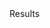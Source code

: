 <html>
<html lang="en">
  <head>
    <!-- Required meta tags -->
    <meta charset="utf-8">
    <meta name="viewport" content="width=device-width, initial-scale=1, shrink-to-fit=no">
    
  </head>
  <body>
    Results

    
  </body>

  <script src="https://cdnjs.cloudflare.com/ajax/libs/jquery/3.4.1/jquery.min.js">
    <script src="https://cdnjs.cloudflare.com/ajax/libs/tabletop.js/1.5.2/tabletop.min.js">
    <script src="/toolbox.js">
    <script>
        $(document).ready(function() {
      console.log("Data from the Google Sheets db");
      Tabletop.init({
        key: 'https://docs.google.com/spreadsheets/d/1pmbsUQtSV5D4eHPBZ5XDKwrXk3YlbrQIiTnhanNoSZk/edit?usp=sharing',
        callback: function(data, tabletop) {
          console.log(data);
          $("body").html(JSON.stringify(data));
        },
        simpleSheet: true
      })
    });
   </script>
</html>
